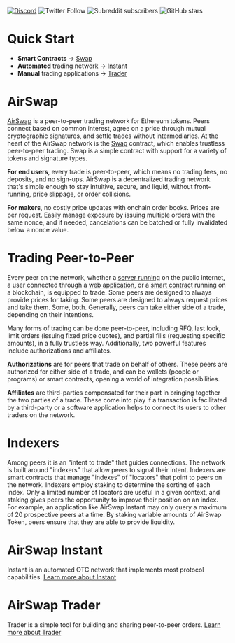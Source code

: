 [![Discord](https://img.shields.io/discord/590643190281928738.svg)](https://chat.airswap.io) ![Twitter Follow](https://img.shields.io/twitter/follow/airswap?style=social) ![Subreddit subscribers](https://img.shields.io/reddit/subreddit-subscribers/AirSwap?style=social) ![GitHub stars](https://img.shields.io/github/stars/airswap/airswap-protocols?style=social)

# Quick Start

- **Smart Contracts** → [Swap](contracts/swap.md)
- **Automated** trading network → [Instant](instant/add-to-your-app.md)
- **Manual** trading applications → [Trader](trader/add-to-your-app.md)

# AirSwap

[AirSwap](https://www.airswap.io/) is a peer-to-peer trading network for Ethereum tokens. Peers connect based on common interest, agree on a price through mutual cryptographic signatures, and settle trades without intermediaries. At the heart of the AirSwap network is the [Swap](contracts/swap.md) contract, which enables trustless peer-to-peer trading. Swap is a simple contract with support for a variety of tokens and signature types.

**For end users**, every trade is peer-to-peer, which means no trading fees, no deposits, and no sign-ups. AirSwap is a decentralized trading network that's simple enough to stay intuitive, secure, and liquid, without front-running, price slippage, or order collisions.

**For makers**, no costly price updates with onchain order books. Prices are per request. Easily manage exposure by issuing multiple orders with the same nonce, and if needed, cancelations can be batched or fully invalidated below a nonce value.

# Trading Peer-to-Peer

Every peer on the network, whether a [server running](instant/running-peers.md) on the public internet, a user connected through a [web application](instant/add-to-your-app), or a [smart contract](instant/deploying-delegates.md) running on a blockchain, is equipped to trade. Some peers are designed to always provide prices for taking. Some peers are designed to always request prices and take them. Some, both. Generally, peers can take either side of a trade, depending on their intentions.

Many forms of trading can be done peer-to-peer, including RFQ, last look, limit orders (issuing fixed price quotes), and partial fills (requesting specific amounts), in a fully trustless way. Additionally, two powerful features include authorizations and affiliates.

**Authorizations** are for peers that trade on behalf of others. These peers are authorized for either side of a trade, and can be wallets (people or programs) or smart contracts, opening a world of integration possibilities.

**Affiliates** are third-parties compensated for their part in bringing together the two parties of a trade. These come into play if a transaction is facilitated by a third-party or a software application helps to connect its users to other traders on the network.

# Indexers

Among peers it is an "intent to trade" that guides connections. The network is built around "indexers" that allow peers to signal their intent. Indexers are smart contracts that manage "indexes" of "locators" that point to peers on the network. Indexers employ staking to determine the sorting of each index. Only a limited number of locators are useful in a given context, and staking gives peers the opportunity to improve their position on an index. For example, an application like AirSwap Instant may only query a maximum of 20 prospective peers at a time. By staking variable amounts of AirSwap Token, peers ensure that they are able to provide liquidity.

# AirSwap Instant

Instant is an automated OTC network that implements most protocol capabilities. [Learn more about Instant](instant/architecture.md)

# AirSwap Trader

Trader is a simple tool for building and sharing peer-to-peer orders. [Learn more about Trader](instant/architecture.md)
